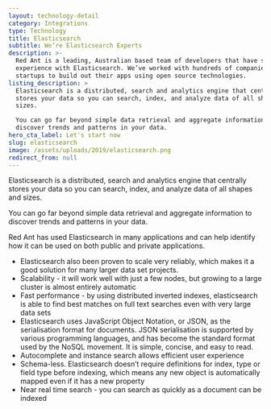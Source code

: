 ```yaml
---
layout: technology-detail
category: Integrations
type: Technology
title: Elasticsearch
subtitle: We’re Elasticsearch Experts
description: >-
  Red Ant is a leading, Australian based team of developers that have strong
  experience with Elasticsearch. We’ve worked with hundreds of companies and
  startups to build out their apps using open source technologies.
listing_description: >
  Elasticsearch is a distributed, search and analytics engine that centrally
  stores your data so you can search, index, and analyze data of all shapes and
  sizes.

  You can go far beyond simple data retrieval and aggregate information to
  discover trends and patterns in your data.
hero_cta_label: Let's start now
slug: elasticsearch
image: /assets/uploads/2019/elasticsearch.png
redirect_from: null
---
```


Elasticsearch is a distributed, search and analytics engine that centrally stores your data so you can search, index, and analyze data of all shapes and sizes.

You can go far beyond simple data retrieval and aggregate information to discover trends and patterns in your data.

Red Ant has used Elasticsearch in many applications and can help identify how it can be used on both public and private applications.

* Elasticsearch also been proven to scale very reliably, which makes it a good solution for many larger data set projects.
* Scalability - it will work well with just a few nodes, but growing to a large cluster is almost entirely automatic
* Fast performance - by using distributed inverted indexes, elasticsearch is able to find best matches on full text searches even with very large data sets
* Elasticsearch uses JavaScript Object Notation, or JSON, as the serialisation format for documents. JSON serialisation is supported by various programming languages, and has become the standard format used by the NoSQL movement. It is simple, concise, and easy to read.
* Autocomplete and instance search allows efficient user experience
* Schema-less. Elasticsearch doesn’t require definitions for index, type or field type before indexing, which means any new object is automatically mapped even if it has a new property
* Near real time search -  you can search as quickly as a document can be indexed
